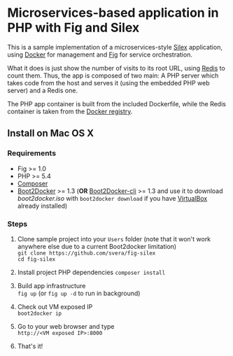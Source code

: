 # Microservices-based application in PHP with Fig and Silex

This is a sample implementation of a microservices-style [Silex](http://silex.sensiolabs.org/) application, using [Docker](https://www.docker.com/) for management and 
[Fig](http://www.fig.sh/index.html) for service orchestration.

What it does is just show the number of visits to its root URL,
using [Redis](redis.io) to count them. Thus, the app is composed of two main:
A PHP server which takes code from the host and serves it (using the embedded PHP web server) and a Redis one.

The PHP app container is built from the included Dockerfile, while the Redis container
is taken from the [Docker registry](https://registry.hub.docker.com/).


## Install on Mac OS X

### Requirements

* Fig >= 1.0
* PHP >= 5.4
* [Composer](https://getcomposer.org/)
* [Boot2Docker](https://github.com/boot2docker/boot2docker) >= 1.3
(**OR** [Boot2Docker-cli](https://github.com/boot2docker/boot2docker-cli/releases) >= 1.3
and use it to download *boot2docker.iso* with `boot2docker download`
if you have [VirtualBox](https://www.virtualbox.org/) already installed)

### Steps

1. Clone sample project into your `Users` folder (note that it won't work
anywhere else due to a current Boot2docker limitation)  
`git clone https://github.com/svera/fig-silex`  
`cd fig-silex`

2. Install project PHP dependencies
`composer install`

3. Build app infrastructure  
`fig up` (or `fig up -d` to run in background)

4. Check out VM exposed IP  
`boot2docker ip` 

5. Go to your web browser and type  
`http://<VM exposed IP>:8000`

6. That's it!